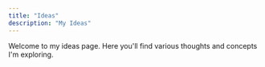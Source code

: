 ```yaml
---
title: "Ideas"
description: "My Ideas"
---
```


Welcome to my ideas page. Here you'll find various thoughts and concepts I'm exploring.
